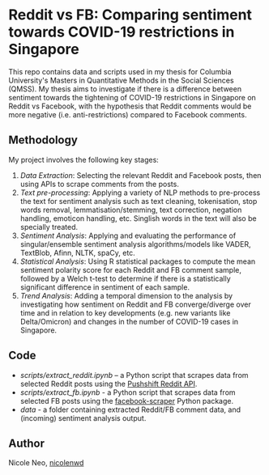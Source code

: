 # Reddit vs FB: Comparing sentiment towards COVID-19 restrictions in Singapore

This repo contains data and scripts used in my thesis for Columbia University's Masters in Quantitative Methods in the Social Sciences (QMSS). My thesis aims to investigate if there is a difference between sentiment towards the tightening of COVID-19 restrictions in Singapore on Reddit vs Facebook, with the hypothesis that Reddit comments would be more negative (i.e. anti-restrictions) compared to Facebook comments.

## Methodology
My project involves the following key stages:    
1. *Data Extraction*: Selecting the relevant Reddit and Facebook posts, then using APIs to scrape comments from the posts.
2. *Text pre-processing*: Applying a variety of NLP methods to pre-process the text for sentiment analysis such as text cleaning, tokenisation, stop words removal, lemmatisation/stemming, text correction, negation handling, emoticon handling, etc. Singlish words in the text will also be specially treated.
3. *Sentiment Analysis*: Applying and evaluating the performance of singular/ensemble sentiment analysis algorithms/models like VADER, TextBlob, Afinn, NLTK, spaCy, etc.
4. *Statistical Analysis*: Using R statistical packages to compute the mean sentiment polarity score for each Reddit and FB comment sample, followed by a Welch t-test to determine if there is a statistically significant difference in sentiment of each sample.
5. *Trend Analysis*: Adding a temporal dimension to the analysis by investigating how sentiment on Reddit and FB converge/diverge over time and in relation to key developments (e.g. new variants like Delta/Omicron) and changes in the number of COVID-19 cases in Singapore.

## Code
- *scripts/extract_reddit.ipynb* – a Python script that scrapes data from selected Reddit posts using the [Pushshift Reddit API](https://github.com/pushshift/api).
- *scripts/extract_fb.ipynb* - a Python script that scrapes data from selected FB posts using the [facebook-scraper](https://pypi.org/project/facebook-scraper/) Python package.
- *data* - a folder containing extracted Reddit/FB comment data, and (incoming) sentiment analysis output.

## Author
Nicole Neo, [nicolenwd](https://github.com/nicolenwd)
